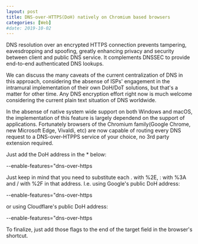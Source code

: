 ```yaml
---
layout: post
title: DNS-over-HTTPS(DoH) natively on Chromium based browsers
categories: [Web]
#date: 2019-10-02
---
```


DNS resolution over an encrypted HTTPS connection prevents tampering, eavesdropping and spoofing, greatly enhancing privacy and security between client and public DNS service. It complements DNSSEC to provide end-to-end authenticated DNS lookups.

We can discuss the many caveats of the current centralization of DNS in this approach, considering the absense of ISPs' engagement in the intramural implementation of their own DoH/DoT solutions, but that's a matter for other time. Any DNS encryption effort right now is much welcome considering the current plain text situation of DNS worldwide.

In the absense of native system wide support on both Windows and macOS, the implementation of this feature is largely dependend on the support of applications. Fortunately browsers of the Chromium family(Google Chrome, new Microsoft Edge, Vivaldi, etc) are now capable of routing every DNS request to a DNS-over-HTPPS service of your choice, no 3rd party extension required.

Just add the DoH address in the \* below:

<p class="message">--enable-features="dns-over-https<DoHTrial" --force-fieldtrials="DoHTrial/Group1" --force-fieldtrial-params="DoHTrial.Group1:server/*/method/POST"</p>

Just keep in mind that you need to substitute each . with %2E, : with %3A and / with %2F in that address.
I.e. using Google's public DoH address: 

<p class="message">--enable-features="dns-over-https<DoHTrial" --force-fieldtrials="DoHTrial/Group1" --force-fieldtrial-params="DoHTrial.Group1:server/https%3A%2F%2Fdns%2Egoogle%2Fdns-query/method/POST"</p>

or using Cloudflare's public DoH address:

<p class="message">--enable-features="dns-over-https<DoHTrial" --force-fieldtrials="DoHTrial/Group1" --force-fieldtrial-params="DoHTrial.Group1:server/https%3A%2F%2Fcloudflare-dns%2Ecom%2Fdns-query/method/POST"</p>

To finalize, just add those flags to the end of the target field in the browser's shortcut.
